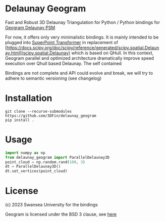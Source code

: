 # Delaunay Geogram

Fast and Robust 3D Delaunay Triangulation for Python / Python bindings for [Geogram Delaunay PSM](https://github.com/BrunoLevy/geogram.psm.Delaunay)

For now, it offers only very minimalistic bindings. 
It is mainly intended to be plugged into [SuperPoint Transformer](https://github.com/drprojects/superpoint_transformer) 
in replacement of [https://docs.scipy.org/doc/scipy/reference/generated/scipy.spatial.Delaunay.html](scipy.spatial.Delaunay) which is based on QHull.
In this context, Geogram parallel and optimized architecture dramatically improve speed execution over Qhull based Delaunay.
The self contained  

Bindings are not complete and API could evolve and break, we will try to adhere to semantic versioning (see changelog)

# Installation


```console
git clone --recurse-submodules https://github.com/3DFin/delaunay_geogram
pip install .
```

# Usage

```python
import numpy as np
from delaunay_geogram import ParallelDelaunay3D
point_cloud = np.random.rand(100, 3)
dt = ParallelDelaunay3D()
dt.set_vertices(point_cloud)
```

# License

(c) 2023 Swansea University for the bindings

Geogram is licensed under the BSD 3 clause, see [here](https://github.com/BrunoLevy/geogram.psm.Delaunay/blob/main/LICENSE)
